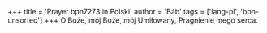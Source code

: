 +++
title = 'Prayer bpn7273 in Polski'
author = 'Báb'
tags = ['lang-pl', 'bpn-unsorted']
+++
O Boże, mój Boże, mój Umiłowany, Pragnienie mego serca.
